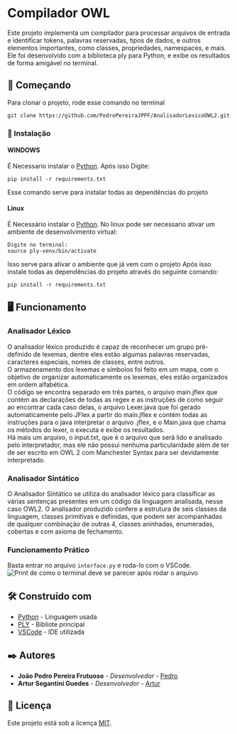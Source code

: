﻿
# Compilador OWL

Este projeto implementa um compilador para processar arquivos de entrada e identificar tokens, palavras reservadas, tipos de dados, e outros elementos importantes, como classes, propriedades, namespaces, e mais. Ele foi desenvolvido com a biblioteca ply para Python, e exibe os resultados de forma amigável no terminal.

## 🚀 Começando
Para clonar o projeto, rode esse comando no terminal
```
git clone https://github.com/PedroPereiraJPPF/AnalisadorLexicoOWL2.git
```
### 🔧 Instalação
#### WINDOWS

É Necessario instalar o [Python](https://www.python.org/downloads/).
Após isso Digite: 
```
pip install -r requirements.txt
```

Esse comando serve para instalar todas as dependências do projeto

#### Linux
É Necessário instalar o [Python](https://www.python.org/downloads/).
No linux pode ser necessario ativar um ambiente de desenvolvimento virtual:
```
Digite no terminal: 
source ply-venv/bin/activate 
```
Isso serve para ativar o ambiente que já vem com o projeto
Após isso instale todas as dependências do projeto através do seguinte comando:
```
pip install -r requirements.txt
```
## 🖥️ Funcionamento
### Analisador Léxico

O analisador léxico produzido é capaz de reconhecer um grupo pré-definido de lexemas, dentre eles estão algumas palavras reservadas, caracteres especiais, nomes de classes, entre outros.  
O armazenamento dos lexemas e símbolos foi feito em um mapa, com o objetivo de organizar automaticamente os lexemas, eles estão organizados em ordem alfabética.  
O código se encontra separado em três partes, o arquivo main.jflex que contém as declarações de todas as regex e as instruções de como seguir ao encontrar cada caso delas, o arquivo Lexer.java que foi gerado automaticamente pelo JFlex a partir do main.jflex e contém todas as instruções para o java interpretar o arquivo .jflex, e o Main.java que chama os métodos do lexer, o executa e exibe os resultados.  
Há mais um arquivo, o input.txt, que é o arquivo que será lido e analisado pelo interpretador, mas ele não possui nenhuma particularidade além de ter de ser escrito em OWL 2 com Manchester Syntax para ser devidamente interpretado.

### Analisador Sintático
O Analisador Sintático se utiliza do analisador léxico para classificar as várias sentenças presentes em um código da linguagem analisada, nesse caso OWL2.
O analisador produzido confere a estrutura de seis classes da linguagem, classes primitivas e definidas, que podem ser acompanhadas de qualquer combinação de outras 4, classes aninhadas, enumeradas, cobertas e com axioma de fechamento.
### Funcionamento Prático
Basta entrar no arquivo `interface.py` e roda-lo com o VSCode.
![Print de como o terminal deve se parecer após rodar o arquivo](https://i.postimg.cc/WpFWpMFk/imagem-2025-01-16-220652175.png)


## 🛠️ Construído com
* [Python](https://www.python.org/downloads/) - Linguagem usada
* [PLY](https://ply.readthedocs.io/en/latest/index.html) - Bibliote principal
* [VSCode](https://code.visualstudio.com/download) - IDE utilizada
## ✒️ Autores

* **João Pedro Pereira Frutuoso** - *Desenvolvedor* - [Pedro](https://github.com/PedroPereiraJPPF)
* **Artur Segantini Guedes** - *Desenvolvedor* - [Artur](https://github.com/ARTSALT)

## 📄 Licença

Este projeto está sob a licença [MIT](https://mit-license.org).
